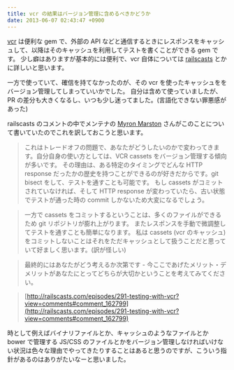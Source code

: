 ```yaml
---
title: vcr の結果はバージョン管理に含めるべきかどうか
date: 2013-06-07 02:43:47 +0900
---
```


[vcr](https://github.com/vcr/vcr) は便利な gem で、外部の API などと通信するときにレスポンスをキャッシュして、以降はそのキャッシュを利用してテストを書くことができる gem です。
少し癖はありますが基本的には便利で、vcr 自体については [railscasts](http://railscasts.com/episodes/291-testing-with-vcr?view=comments) とかに詳しいと思います。

一方で使っていて、確信を持てなかったのが、その vcr を使ったキャッシュををバージョン管理してしまっていいかでした。
自分は含めて使っていましたが、PR の差分も大きくなるし、いつも少し迷ってました。(言語化できない罪悪感があった)

railscasts のコメントの中でメンテナの [Myron Marston](https://github.com/myronmarston) さんがこのことについて書いていたのでこれを訳しておこうと思います。

>これはトレードオフの問題で、あなたがどうしたいのかで変わってきます。自分自身の使い方としては、VCR cassets をバージョン管理する傾向が多いです。
その理由は、ある特定のタイミングでどんな HTTP response だったかの歴史を持つことができるのが好きだからです。git bisect をして、テストを通すことも可能です。
もし cassets がコミットされていなければ、そして HTTP response が変わっていたら、古い状態でテストが通った時の commit しかないため大変になるでしょう。

>一方で cassets をコミットするということは、多くのファイルができるため git リポジトリが膨れ上がります。
またレスポンスを手動で微調整してテストを通すことも簡単になります。
私は cassets (vcr のキャッシュ) をコミットしないことはそれをただキャッシュとして扱うことだと思っていて好ましく思います。(訳が怪しい)

>最終的にはあなたがどう考えるか次第です - 今ここであげたメリット・デメリットがあなたにとってどちらが大切かということを考えてみてください。

>[http://railscasts.com/episodes/291-testing-with-vcr?view=comments#comment_162799](http://railscasts.com/episodes/291-testing-with-vcr?view=comments#comment_162799)

時として例えばバイナリファイルとか、キャッシュのようなファイルとか bower で管理する JS/CSS のファイルとかをバージョン管理しなければいけない状況は色々な理由でやってきたりすることはあると思うのですが、こういう指針があるのはありがたいなーと思いました。
